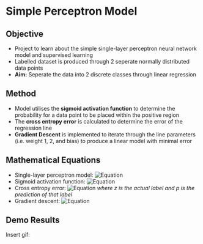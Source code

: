 # Simple Perceptron Model

## Objective
- Project to learn about the simple single-layer perceptron neural network model and supervised learning
- Labelled dataset is produced through 2 seperate normally distributed data points
- **Aim:** Seperate the data into 2 discrete classes through linear regression

## Method
- Model utilises the **sigmoid activation function** to determine the probability for a data point to be placed within the positive region
- The **cross entropy error** is calculated to determine the error of the regression line
- **Gradient Descent** is implemented to iterate through the line parameters (i.e. weight 1, 2, and bias) to produce a linear model with minimal error

## Mathematical Equations
- Single-layer perceptron model: ![Equation](https://latex.codecogs.com/svg.latex?\color{White}y%20%3D%20w_1%28x_1%29%20%2B%20w_2%28x_2%29%20%2B%20%5Ctext%7Bbias%7D)
- Sigmoid activation function: ![Equation](https://latex.codecogs.com/svg.latex?\color{White}p%20%3D%20\frac{1}{1%2Be^{-y}}) 
- Cross entropy error: ![Equation](https://latex.codecogs.com/svg.latex?\color{White}E%20%3D%20-\frac{1}{nrows}%20\cdot%20(\ln(p)z%20%2B%20\ln(1-p)(1-z)))
  *where z is the actual label and p is the prediction of that label*
- Gradient descent: ![Equation](https://latex.codecogs.com/svg.latex?\color{White}\text{New%20Parameters}=[w_1,w_2,b]-\frac{(x,y)\cdot(p-z)}{\text{Number%20of%20Points}})

## Demo Results
Insert gif:
